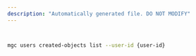 ```yaml
---
description: "Automatically generated file. DO NOT MODIFY"
---
```


```bash


mgc users created-objects list --user-id {user-id}

```